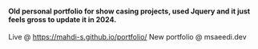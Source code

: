#### Old personal portfolio for show casing projects, used Jquery and it just feels gross to update it in 2024.
Live @ https://mahdi-s.github.io/portfolio/
New portfolio @ msaeedi.dev
